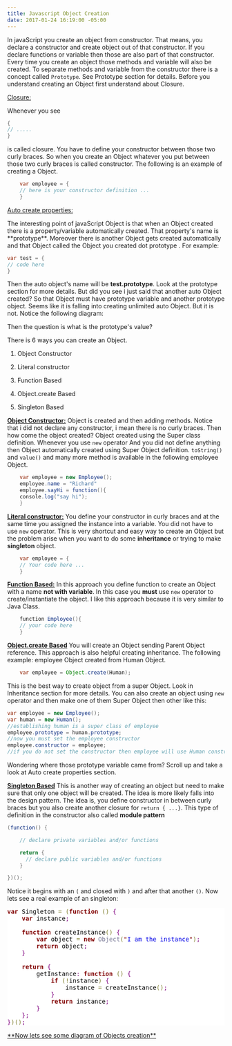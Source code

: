 ```yaml
---
title: Javascript Object Creation
date: 2017-01-24 16:19:00 -05:00
---
```


In javaScript you create an object from constructor. That means, you declare a constructor and create object out of that constructor.  If you declare functions or variable then those are also part of that constructor. Every time you create an object those methods and variable will also be created.  To separate methods and variable from the constructor there is a concept called  ```Prototype```. See Prototype section for details. Before you understand creating an Object first understand about Closure. 
<p><u>Closure:</u></p>
Whenever you see 

```java
{
// .....
}
```

is called closure. You have to define your constructor between those two curly braces. So when you create an Object whatever you put between those two curly braces is called constructor. The following is an example of creating a Object. 

```java
    var employee = {
    // here is your constructor definition ...
    }
```

<p><u> Auto create properties: </u></p>
The interesting point of javaScript Object is that when an Object created there is a property/variable automatically created. That property's name is **prototype**. Moreover there is another Object gets created automatically and that Object called the Object you created dot prototype . For example: 

```java
var test = {
// code here
}
```

Then the auto object's name will be **test.prototype**. Look at the prototype section for more details. But did you see i just said that another auto Object created? So that Object must have prototype variable and another prototype object. Seems like it is falling into creating unlimited auto Object. But it is not. Notice the following diagram:


Then the question is what is the prototype's value? 


There is 6 ways you can create an Object.

1. Object Constructor

2. Literal constructor

3. Function Based

4. Object.create Based

5. Singleton Based

**<u>Object Constructor:</u>**
Object is created and then adding methods. Notice that i did not declare any constructor, i mean there is no curly braces. Then how come the object created? Object created using the Super class definition. Whenever you use ```new``` operator And you did not define anything then Object automatically created using Super Object definition. ```toString()``` and ```value()``` and many more method is available  in the following employee Object.

```java
    var employee = new Employee();
    employee.name = "Richard"
    employee.sayHi = function(){
    console.log("say hi");
    }
```

**<u>Literal constructor:</u>**
You define your constructor in curly braces and at the same time you assigned the instance into a variable. You did not have to use ```new``` operator. This is very shortcut and easy way to create an Object but the problem arise when you want to do some **inheritance** or trying to make **singleton** object. 

```java
    var employee = {
    // Your code here ...
    }
```

**<u>Function Based:</u>**
In this approach you define function to create an Object with a name **not with variable**. In this case you **must** use ```new``` operator to create/instantiate the object. I like this approach because it is very similar to Java Class. 

```java
    function Employee(){
    // your code here
    }
```

**<u>Object.create Based</u>**
You will create an Object sending Parent Object reference. This approach is also helpful creating inheritance. The following example: employee Object created from Human Object.

```java
    var employee = Object.create(Human);
```

This is the best way to create object from a super Object. Look in Inheritance section for more details. You can also create an object using ```new``` operator and then make one of them Super Object then other like this:

```java
var employee = new Employee();
var human = new Human();
//establishing human is a super class of employee
employee.prototype = human.prototype;
//now you must set the employee constructor
employee.constructor = employee;
//if you do not set the constructor then employee will use Human constructor.

```

Wondering where those prototype variable came from? Scroll up and take a look at Auto create properties section. 

**<u>Singleton Based</u>**
This is another way of creating an object but need to make sure that only one object will be created. The idea is more likely falls into the design pattern. The idea is, you define constructor in between curly braces but you also create another closure for ```return { ...}```. This type of definition in the constructor also called **module pattern**

```java
(function() {

    // declare private variables and/or functions

    return {
      // declare public variables and/or functions
    }

})();
```

Notice it begins with an ```(``` and closed with ```)``` and after that another ```()```. Now lets see a real example of an singleton:

<pre style='color:#000000;background:#ffffff;'><span style='color:#800000; font-weight:bold; '>var</span> Singleton <span style='color:#808030; '>=</span> <span style='color:#808030; '>(</span><span style='color:#800000; font-weight:bold; '>function</span> <span style='color:#808030; '>(</span><span style='color:#808030; '>)</span> <span style='color:#800080; '>{</span>
    <span style='color:#800000; font-weight:bold; '>var</span> instance<span style='color:#800080; '>;</span>
 
    <span style='color:#800000; font-weight:bold; '>function</span> createInstance<span style='color:#808030; '>(</span><span style='color:#808030; '>)</span> <span style='color:#800080; '>{</span>
        <span style='color:#800000; font-weight:bold; '>var</span> object <span style='color:#808030; '>=</span> <span style='color:#800000; font-weight:bold; '>new</span> <span style='color:#797997; '>Object</span><span style='color:#808030; '>(</span><span style='color:#800000; '>"</span><span style='color:#0000e6; '>I am the instance</span><span style='color:#800000; '>"</span><span style='color:#808030; '>)</span><span style='color:#800080; '>;</span>
        <span style='color:#800000; font-weight:bold; '>return</span> object<span style='color:#800080; '>;</span>
    <span style='color:#800080; '>}</span>
 
    <span style='color:#800000; font-weight:bold; '>return</span> <span style='color:#800080; '>{</span>
        getInstance<span style='color:#800080; '>:</span> <span style='color:#800000; font-weight:bold; '>function</span> <span style='color:#808030; '>(</span><span style='color:#808030; '>)</span> <span style='color:#800080; '>{</span>
            <span style='color:#800000; font-weight:bold; '>if</span> <span style='color:#808030; '>(</span><span style='color:#808030; '>!</span>instance<span style='color:#808030; '>)</span> <span style='color:#800080; '>{</span>
                instance <span style='color:#808030; '>=</span> createInstance<span style='color:#808030; '>(</span><span style='color:#808030; '>)</span><span style='color:#800080; '>;</span>
            <span style='color:#800080; '>}</span>
            <span style='color:#800000; font-weight:bold; '>return</span> instance<span style='color:#800080; '>;</span>
        <span style='color:#800080; '>}</span>
    <span style='color:#800080; '>}</span><span style='color:#800080; '>;</span>
<span style='color:#800080; '>}</span><span style='color:#808030; '>)</span><span style='color:#808030; '>(</span><span style='color:#808030; '>)</span><span style='color:#800080; '>;</span>
</pre>

<p><u>**Now lets see some diagram of Objects creation**</u></p>


